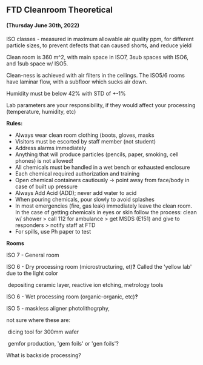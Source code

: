 ## FTD Cleanroom Theoretical

#### (Thursday June 30th, 2022)

ISO classes - measured in maximum allowable air quality ppm, for different particle sizes, to prevent defects that can caused shorts, and reduce yield

Clean room is 360 m^2, with main space in ISO7, 3sub spaces with ISO6, and 1sub space w/ ISO5.

Clean-ness is achieved with air filters in the ceilings. The ISO5/6 rooms have laminar flow, with a subfloor which sucks air down.

Humidity must be below 42% with STD of +-1%

Lab parameters are your responsibility, if they would affect your processing (temperature, humidity, etc)



**Rules:**

* Always wear clean room clothing (boots, gloves, masks
* Visitors must be escorted by staff member (not student)
* Address alarms immediately
* Anything that will produce particles (pencils, paper, smoking, cell phones) is not allowed!
* All chemicals must be handled in a wet bench or exhausted enclosure
* Each chemical required authorization and training
* Open chemical containers cautiously -> point away from face/body in case of built up pressure
* Always Add Acid (ADD); never add water to acid
* When pouring chemicals, pour slowly to avoid splashes
* In most emergencies (fire, gas leak) immediately leave the clean room. In the case of getting chemicals in eyes or skin follow the process: 	clean w/ shower > call 112 for ambulance > get MSDS (E151) and give to responders > notify staff at FTD
* For spills, use Ph paper to test

**Rooms**

ISO 7 - General room

ISO 6 - Dry processing room (microstructuring, et)**?** Called the 'yellow lab' due to the light color

​	depositing ceramic layer, reactive ion etching, metrology tools

ISO 6 - Wet processing room (organic-organic, etc)**?**

ISO 5 - maskless aligner photolithogrphy, 



not sure where these are:

​	dicing tool for 300mm wafer

​	gemfor production, 'gem foils' or 'gen foils'?







What is backside processing?

